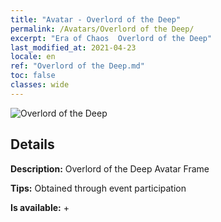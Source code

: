 ```yaml
---
title: "Avatar - Overlord of the Deep"
permalink: /Avatars/Overlord of the Deep/
excerpt: "Era of Chaos  Overlord of the Deep"
last_modified_at: 2021-04-23
locale: en
ref: "Overlord of the Deep.md"
toc: false
classes: wide
---
```

 ![Overlord of the Deep](/images/a/avatarFrame_81.png)

## Details

 **Description:** Overlord of the Deep Avatar Frame 

 **Tips:** Obtained through event participation 

 **Is available:**  + 


